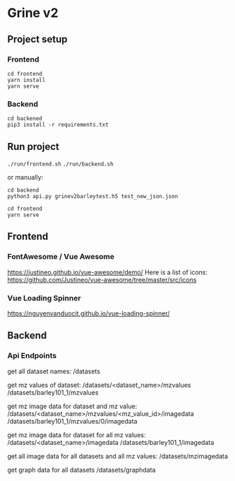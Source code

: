 # Grine v2

## Project setup

### Frontend
```
cd frontend
yarn install
yarn serve
```

### Backend
```
cd backened
pip3 install -r requirements.txt
```

## Run project
`./run/frontend.sh`
`./run/backend.sh`

or manually:

```
cd backend
python3 api.py grinev2barleytest.h5 test_new_json.json
```

```
cd frontend
yarn serve
```


## Frontend

### FontAwesome / Vue Awesome
https://justineo.github.io/vue-awesome/demo/
Here is a list of icons: https://github.com/Justineo/vue-awesome/tree/master/src/icons

### Vue Loading Spinner
https://nguyenvanduocit.github.io/vue-loading-spinner/

## Backend

### Api Endpoints
get all dataset names:
/datasets

get mz values of dataset:
/datasets/<dataset_name>/mzvalues
/datasets/barley101_1/mzvalues

get mz image data for dataset and mz value:
/datasets/<dataset_name>/mzvalues/<mz_value_id>/imagedata
/datasets/barley101_1/mzvalues/0/imagedata

get mz image data for dataset for all mz values:
/datasets/<dataset_name>/imagedata
/datasets/barley101_1/imagedata

get all image data for all datasets and all mz values:
/datasets/mzimagedata

get graph data for all datasets
/datasets/graphdata
